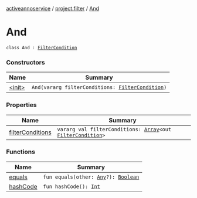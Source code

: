 [activeannoservice](../../index.md) / [project.filter](../index.md) / [And](./index.md)

# And

`class And : `[`FilterCondition`](../-filter-condition/index.md)

### Constructors

| Name | Summary |
|---|---|
| [&lt;init&gt;](-init-.md) | `And(vararg filterConditions: `[`FilterCondition`](../-filter-condition/index.md)`)` |

### Properties

| Name | Summary |
|---|---|
| [filterConditions](filter-conditions.md) | `vararg val filterConditions: `[`Array`](https://kotlinlang.org/api/latest/jvm/stdlib/kotlin/-array/index.html)`<out `[`FilterCondition`](../-filter-condition/index.md)`>` |

### Functions

| Name | Summary |
|---|---|
| [equals](equals.md) | `fun equals(other: `[`Any`](https://kotlinlang.org/api/latest/jvm/stdlib/kotlin/-any/index.html)`?): `[`Boolean`](https://kotlinlang.org/api/latest/jvm/stdlib/kotlin/-boolean/index.html) |
| [hashCode](hash-code.md) | `fun hashCode(): `[`Int`](https://kotlinlang.org/api/latest/jvm/stdlib/kotlin/-int/index.html) |
